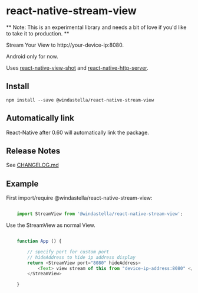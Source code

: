 # react-native-stream-view

** Note: This is an experimental library and needs a bit of love if you'd like to take it to production. **

Stream Your View to http://your-device-ip:8080.

Android only for now. 

Uses [react-native-view-shot](https://github.com/gre/react-native-view-shot) and [react-native-http-server](https://github.com/windastella/react-native-http-server).

## Install

```shell
npm install --save @windastella/react-native-stream-view
```

## Automatically link

React-Native after 0.60 will automatically link the package.

## Release Notes

See [CHANGELOG.md](https://github.com/windastella/react-native-stream-view/blob/master/CHANGELOG.md)

## Example

First import/require @windastella/react-native-stream-view:

```js

    import StreamView from '@windastella/react-native-stream-view';

```


Use the StreamView as normal View.

```js

    function App () {

        // specify port for custom port
        // hideAddress to hide ip address display 
        return <StreamView port="8080" hideAddress> 
            <Text> view stream of this from "device-ip-address:8080" </Text>
        </StreamView>

    }

```
